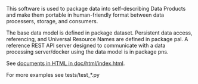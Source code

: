 This software is used to package data into self-describing Data Products and make them portable in human-friendly format between data processers, storage, and consumers.

The base data model is defined in package dataset. Persistent data access, referencing, and Universal Resource Names are defined in package pal. A reference REST API server designed to communicate with a data processing server/docker using the data model is in package pns.

See [documents in HTML in doc/html/index.html](doc/html/index.html).

For more examples see tests/test_*.py
